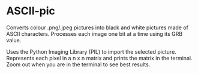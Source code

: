 # ASCII-pic
Converts colour .png/.jpeg pictures into black and white pictures made of ASCII characters.
Processes each image one bit at a time using its GRB value.

Uses the Python Imaging Library (PIL) to import the selected picture.
Represents each pixel in a n x n matrix and prints the matrix in the terminal.
Zoom out when you are in the terminal to see best results.
